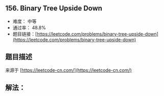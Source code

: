 ## 156. Binary Tree Upside Down

- 难度： 中等
- 通过率： 48.8%
- 题目链接：[https://leetcode.com/problems/binary-tree-upside-down](https://leetcode.com/problems/binary-tree-upside-down)


## 题目描述

来源于 [https://leetcode-cn.com/](https://leetcode-cn.com/)



## 解法：